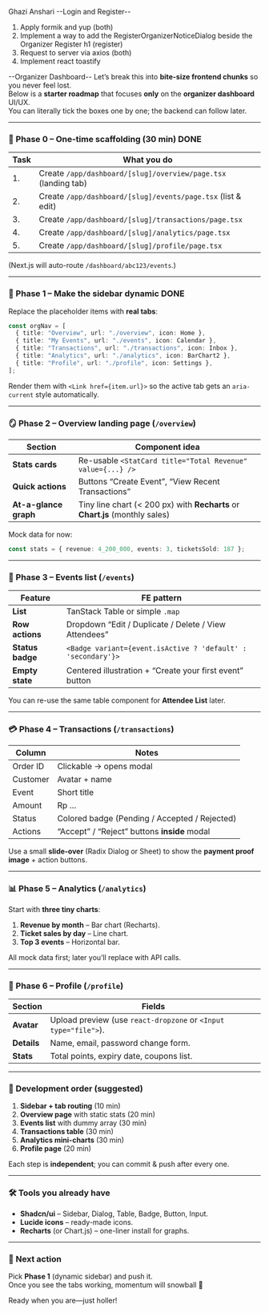Ghazi Anshari
--Login and Register--

1. Apply formik and yup (both)
2. Implement a way to add the RegisterOrganizerNoticeDialog beside the Organizer Register h1 (register)
3. Request to server via axios (both)
4. Implement react toastify

--Organizer Dashboard--
Let’s break this into **bite-size frontend chunks** so you never feel lost.  
Below is a **starter roadmap** that focuses **only** on the **organizer dashboard** UI/UX.  
You can literally tick the boxes one by one; the backend can follow later.

---

### 🎯 Phase 0 – One-time scaffolding (30 min) DONE

| Task | What you do                                                    |
| ---- | -------------------------------------------------------------- |
| 1.   | Create `/app/dashboard/[slug]/overview/page.tsx` (landing tab) |
| 2.   | Create `/app/dashboard/[slug]/events/page.tsx` (list & edit)   |
| 3.   | Create `/app/dashboard/[slug]/transactions/page.tsx`           |
| 4.   | Create `/app/dashboard/[slug]/analytics/page.tsx`              |
| 5.   | Create `/app/dashboard/[slug]/profile/page.tsx`                |

(Next.js will auto-route `/dashboard/abc123/events`.)

---

### 🧩 Phase 1 – Make the sidebar dynamic DONE

Replace the placeholder items with **real tabs**:

```ts
const orgNav = [
  { title: "Overview", url: "./overview", icon: Home },
  { title: "My Events", url: "./events", icon: Calendar },
  { title: "Transactions", url: "./transactions", icon: Inbox },
  { title: "Analytics", url: "./analytics", icon: BarChart2 },
  { title: "Profile", url: "./profile", icon: Settings },
];
```

Render them with `<Link href={item.url}>` so the active tab gets an `aria-current` style automatically.

---

### 🪞 Phase 2 – Overview landing page (`/overview`)

| Section               | Component idea                                                               |
| --------------------- | ---------------------------------------------------------------------------- |
| **Stats cards**       | Re-usable `<StatCard title="Total Revenue" value={...} />`                   |
| **Quick actions**     | Buttons “Create Event”, “View Recent Transactions”                           |
| **At-a-glance graph** | Tiny line chart (< 200 px) with **Recharts** or **Chart.js** (monthly sales) |

Mock data for now:

```ts
const stats = { revenue: 4_200_000, events: 3, ticketsSold: 187 };
```

---

### 📅 Phase 3 – Events list (`/events`)

| Feature          | FE pattern                                                   |
| ---------------- | ------------------------------------------------------------ |
| **List**         | TanStack Table or simple `.map`                              |
| **Row actions**  | Dropdown “Edit / Duplicate / Delete / View Attendees”        |
| **Status badge** | `<Badge variant={event.isActive ? 'default' : 'secondary'}>` |
| **Empty state**  | Centered illustration + “Create your first event” button     |

You can re-use the same table component for **Attendee List** later.

---

### 💳 Phase 4 – Transactions (`/transactions`)

| Column   | Notes                                         |
| -------- | --------------------------------------------- |
| Order ID | Clickable → opens modal                       |
| Customer | Avatar + name                                 |
| Event    | Short title                                   |
| Amount   | Rp …                                          |
| Status   | Colored badge (Pending / Accepted / Rejected) |
| Actions  | “Accept” / “Reject” buttons **inside** modal  |

Use a small **slide-over** (Radix Dialog or Sheet) to show the **payment proof image** + action buttons.

---

### 📊 Phase 5 – Analytics (`/analytics`)

Start with **three tiny charts**:

1. **Revenue by month** – Bar chart (Recharts).
2. **Ticket sales by day** – Line chart.
3. **Top 3 events** – Horizontal bar.

All mock data first; later you’ll replace with API calls.

---

### 👤 Phase 6 – Profile (`/profile`)

| Section     | Fields                                                          |
| ----------- | --------------------------------------------------------------- |
| **Avatar**  | Upload preview (use `react-dropzone` or `<Input type="file">`). |
| **Details** | Name, email, password change form.                              |
| **Stats**   | Total points, expiry date, coupons list.                        |

---

### 🧪 Development order (suggested)

1. **Sidebar + tab routing** (10 min)
2. **Overview page** with static stats (20 min)
3. **Events list** with dummy array (30 min)
4. **Transactions table** (30 min)
5. **Analytics mini-charts** (30 min)
6. **Profile page** (20 min)

Each step is **independent**; you can commit & push after every one.

---

### 🛠️ Tools you already have

- **Shadcn/ui** – Sidebar, Dialog, Table, Badge, Button, Input.
- **Lucide icons** – ready-made icons.
- **Recharts** (or Chart.js) – one-liner install for graphs.

---

### 📌 Next action

Pick **Phase 1** (dynamic sidebar) and push it.  
Once you see the tabs working, momentum will snowball 🚀

Ready when you are—just holler!
